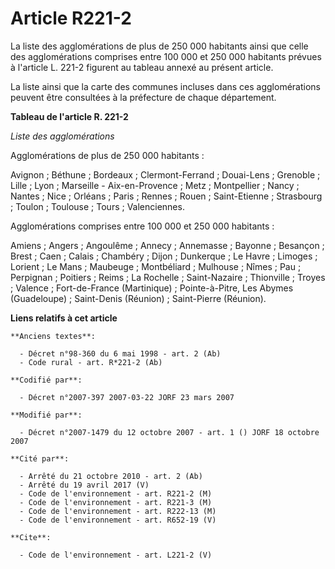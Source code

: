 # Article R221-2

La liste des agglomérations de plus de 250 000 habitants ainsi que celle des agglomérations comprises entre 100 000 et 250
000 habitants prévues à l'article L. 221-2 figurent au tableau annexé au présent article.

La liste ainsi que la carte des communes incluses dans ces agglomérations peuvent être consultées à la préfecture de chaque
département.

**Tableau de l'article R. 221-2**

_Liste des agglomérations_

Agglomérations de plus de 250 000 habitants :

Avignon ; Béthune ; Bordeaux ; Clermont-Ferrand ; Douai-Lens ; Grenoble ; Lille ; Lyon ; Marseille - Aix-en-Provence ; Metz ;
Montpellier ; Nancy ; Nantes ; Nice ; Orléans ; Paris ; Rennes ; Rouen ; Saint-Etienne ; Strasbourg ; Toulon ; Toulouse ;
Tours ; Valenciennes.

Agglomérations comprises entre 100 000 et 250 000 habitants :

Amiens ; Angers ; Angoulême ; Annecy ; Annemasse ; Bayonne ; Besançon ; Brest ; Caen ; Calais ; Chambéry ; Dijon ;
Dunkerque ; Le Havre ; Limoges ; Lorient ; Le Mans ; Maubeuge ; Montbéliard ; Mulhouse ; Nîmes ; Pau ; Perpignan ; Poitiers ;
Reims ; La Rochelle ; Saint-Nazaire ; Thionville ; Troyes ; Valence ; Fort-de-France (Martinique) ; Pointe-à-Pitre, Les
Abymes (Guadeloupe) ; Saint-Denis (Réunion) ; Saint-Pierre (Réunion).

**Liens relatifs à cet article**

	**Anciens textes**:

	  - Décret n°98-360 du 6 mai 1998 - art. 2 (Ab)
	  - Code rural - art. R*221-2 (Ab)

	**Codifié par**:

	  - Décret n°2007-397 2007-03-22 JORF 23 mars 2007

	**Modifié par**:

	  - Décret n°2007-1479 du 12 octobre 2007 - art. 1 () JORF 18 octobre 2007

	**Cité par**:

	  - Arrêté du 21 octobre 2010 - art. 2 (Ab)
	  - Arrêté du 19 avril 2017 (V)
	  - Code de l'environnement - art. R221-2 (M)
	  - Code de l'environnement - art. R221-3 (M)
	  - Code de l'environnement - art. R222-13 (M)
	  - Code de l'environnement - art. R652-19 (V)

	**Cite**:

	  - Code de l'environnement - art. L221-2 (V)
